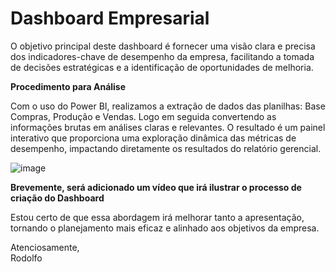 # Dashboard Empresarial

O objetivo principal deste dashboard é fornecer uma visão clara e precisa dos indicadores-chave de desempenho da empresa, facilitando a tomada de decisões estratégicas e a identificação de oportunidades de melhoria.

**Procedimento para Análise**

Com o uso do Power BI, realizamos a extração de dados das planilhas: Base Compras, Produção e Vendas. Logo em seguida convertendo as informações brutas em análises claras e relevantes. O resultado é um painel interativo que proporciona uma exploração dinâmica das métricas de desempenho, impactando diretamente os resultados do relatório gerencial.

![image](https://github.com/user-attachments/assets/17d6e870-0703-43a2-bb87-ebc5593c081f)

**Brevemente, será adicionado um vídeo que irá ilustrar o processo de criação do Dashboard**

Estou certo de que essa abordagem irá melhorar tanto a apresentação, tornando o planejamento mais eficaz e alinhado aos objetivos da empresa.

Atenciosamente,  
Rodolfo


